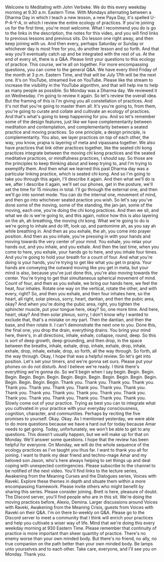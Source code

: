  Welcome to Meditating with John Verbeke. We do this every weekday morning at 9.30 a.m. Eastern Time. With Mondays alternating between a Dharma Day in which I teach a new lesson, a new Paya Day, it's spelled U-P-A-Y-A, in which I review the entire ecology of practices. If you're joining us for the first time, you're most welcome. What I recommend you do is go to the links in the description, the notes for this video, and you will find links to previous lessons and previous sits. Do lesson one right away, and then keep joining with us. And then every, perhaps Saturday or Sunday or whichever day is most free for you, do another lesson and so forth. And that way you'll eventually catch up and be integrated with the rest of us. At the end of every sit, there is a Q&A. Please limit your questions to this ecology of practice. This course, we're all on together. For more encompassing questions, you can come to the general Q&A. We have every third Friday of the month at 3 p.m. Eastern Time, and that will be July 17th will be the next one. It's on YouTube, streamed live on YouTube. Please like the stream to increase the visibility in the YouTube algorithm, and that will help me to help as many people as possible. So Monday was a Dharma day. We reviewed it on Wednesday. I'm going to review it again. So let's review the overall idea. But the framing of this is I'm giving you all constellation of practices. And it's not that you're going to master them all. It's you're going to, from them, you're going to curate and collate and cultivate an ecology of practices. And that's what's going to keep happening for you. And so let's remember some of the design features, just like we have complementarity between meditation and contemplation, and complementarity between a seated practice and moving practices. So one principle, a design principle, is complementarity. You also, we layer practices on top of each other, the way, you know, prajna is layering of meta and vipassana together. We also have practices that link other practices together, like the seated chi kong practices integrate between the moving chi kong practices and the seated meditative practices, or mindfulness practices, I should say. So those are the principles to keep thinking about and keep trying to, and I'm trying to exemplify them. And then what we learned this past Dharma day was a particular linking practice, which is seated chi kong. And so I'm going to take you through this again, I'll describe it again. And then what we'll do is we, after I describe it again, we'll set our phones, get in the posture, we'll set the time for 15 minutes in total. I'll go through the external one, and then we'll go into sonnet mode. You can do the internal one, movement of mind, and then go into whichever seated practice you wish. So let's say you've done some of the moving, some of the standing, the jan-jan, some of the moving, each one, you're doing the chi kong practices. And then we sit, and what we do is we're going to, and this again, notice how this is also layering on the ah, ah breathing, the moving chi kong. What we're going to do is we're going to inhale and do lift, look up, and pantomime ah, as you say ah while breathing in. And then as you exhale, the ah, you come into prayer position. And then as you inhale, you're pressing in with your hands and moving towards the very center of your mind. You exhale, you relax your hands out, and you inhale, and you exhale. And then the last time, when you come to here, you exhale, your hands go to here, and you inhale four times. And you're going to hold your breath for a count of four. And what you're doing is your hands, you're trying to get like what you get in prajna. Your hands are conveying the outward moving like you get in meta, but your mind is also, because you've just done this, you're also moving towards the center. You're trying to get that simultaneous spherical movement of mind. Count of four, and then as you exhale, we bring our hands here, we feel the heat, four inhales. Rotate one way on the vertical, rotate the other, and with every, right? So, and then you exhale, and then four inhales here, so the heart, all right, solar plexus, sorry, heart, dantian, and then the pubic area, okay? And when you're doing the pubic area, right, you tighten the sphincter muscle, put your tongue here, okay? So, one more time. And here, heart, okay? And then solar plexus, sorry, I don't know why I wanted to exclude that, that's a mistake on my part. Then the dantian, and then the base, and then rotate it. I can't demonstrate the next one to you. Done this, the final one, you drop the drain, everything drains. You bring your mind here, there's, in all directions, inhale, exhale, collapse, round, deep. So this is sort of deep growth, deep grounding, and then drop, in the space between the breaths, inhale, exhale, drop, inhale, exhale, drop, inhale, exhale, drop, inhale, exhale, drop, so forth, all the way through. So forth, all the way through. Okay, I hope that was a helpful review. So let's get into position. Let's set your timers, and we're gonna set ours. Please put your phones on do not disturb. And I believe we're ready. I think there's everything we're gonna do. So we'll begin when I say begin. Begin. Begin. Begin. Begin. Begin. Begin. Begin. Begin. Begin. Begin. Begin. Begin. Begin. Begin. Begin. Begin. Begin. Thank you. Thank you. Thank you. Thank you. Thank you. Thank you. Thank you. Thank you. Thank you. Thank you. Thank you. Thank you. Thank you. Thank you. Thank you. Thank you. Thank you. Thank you. Thank you. Thank you. Thank you. Thank you. Slowly come out of your practice. Trying as best you can to integrate what you cultivated in your practice with your everyday consciousness, cognition, character, and communities. Perhaps by reciting the five promises to yourself. Okay. Okay. As I mentioned yesterday, we were able to do more questions because we have a hard out for today because Amar needs to get going. Today, unfortunately, we won't be able to get to any questions. This doesn't usually happen, but we will make up for that on Monday. We'll answer some questions. I hope that the review has been helpful for everyone. On Monday, we will do the whole sequence of the ecology practices as I've taught you thus far. I want to thank you all for joining. I want to thank my dear friend and techno-mage Amar and my beloved son Jason, who's here always helping to set things up and deal coping with unexpected contingencies. Please subscribe to the channel to be notified of the next video. You'll find links to the lecture series, Awakening from the Meaning Curses and the Dialogues series, Voices with Raveki. Explore these themes in depth and situate them within a more encompassing framework. Please invite others who might benefit by sharing this series. Please consider joining. Brett is here, pleasure of doubt. The Discord server, you'll find people who are in this sit. We're doing the moving practices before, Alexio, Demina. Larger discussions around Voices with Raveki, Awakening from the Meaning Crisis, guests from Voices with Raveki on their Q&A. I'm on there bi-weekly on Q&A. Please go to the Discord server to meet a community that I think will enrich your practices and help you cultivate a wiser way of life. Mind that we're doing this every weekday morning at 930 Eastern Time. Please remember that continuity of practice is more important than sheer quantity of practice. There's no enemy worse than your own minded body. But there's no friend, no ally, no true companion on the path better than your own minded body. Be lamps unto yourselves and to each other. Take care, everyone, and I'll see you on Monday. Thank you.
